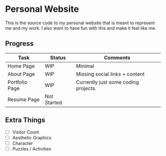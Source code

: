 # Personal Website
This is the source code to my personal website that is meant to represent me and my work. I also want to have fun with this and make it feel like me.

## Progress
|         Task       |        Status      |   Comments         |
|--------------------|--------------------|--------------------|
| Home Page | WIP | Minimal |
| About Page | WIP | Missing social links + content |
| Portfolio Page | WIP | Currently just some coding projects.  |
| Resume Page | Not Started |  |

## Extra Things
- [ ] Visitor Count
- [ ] Aesthetic Graphics
- [ ] Character
- [ ] Puzzles / Activities
